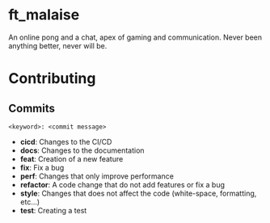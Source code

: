 # ft_malaise
An online pong and a chat, apex of gaming and communication. Never been anything better, never will be.

# Contributing
## Commits
`<keyword>: <commit message>`
- **cicd**: Changes to the CI/CD
- **docs**: Changes to the documentation
- **feat**: Creation of a new feature
- **fix**: Fix a bug
- **perf**: Changes that only improve performance
- **refactor**: A code change that do not add features or fix a bug
- **style**: Changes that does not affect the code (white-space, formatting, etc...)
- **test**: Creating a test
